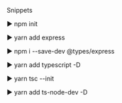 Snippets

▶ npm init

▶ yarn add express

▶ npm i --save-dev @types/express

▶ yarn add typescript -D

▶ yarn tsc --init

▶ yarn add ts-node-dev -D